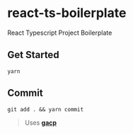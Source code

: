 # react-ts-boilerplate

React Typescript Project Boilerplate

## Get Started

`yarn`

## Commit

`git add . && yarn commit`

> Uses **[gacp](https://github.com/vivaxy/gacp#readme)**
